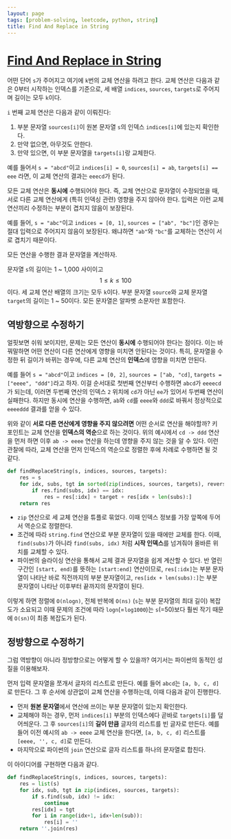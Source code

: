 ```yaml
---
layout: page
tags: [problem-solving, leetcode, python, string]
title: Find And Replace in String
---
```


# [Find And Replace in String](https://leetcode.com/problems/find-and-replace-in-string/)

 어떤 단어 `s`가 주어지고 여기에 `k`번의 교체 연산을 하려고 한다. 교체
 연산은 다음과 같은 0부터 시작하는 인덱스를 기준으로, 세 배열
 `indices`, `sources`, `targets`로 주어지며 길이는 모두 `k`이다.

 `i` 번째 교체 연산은 다음과 같이 이뤄진다:
 1. 부분 문자열 `sources[i]`이 원본 문자열 `s`의 인덱스 `indices[i]`에
    있는지 확인한다.
 2. 만약 없으면, 아무것도 안한다.
 3. 만약 있으면, 이 부분 문자열을 `targets[i]`랑 교체한다.

 예를 들어서 `s = "abcd"`이고 `indices[i] = 0`, `sources[i] = ab`,
 `targets[i] == eee` 라면, 이 교체 연산의 결과는 `eeecd`가 된다.

 모든 교체 연산은 **동시에** 수행되어야 한다. 즉, 교체 연산으로
 문자열이 수정되었을 때, 서로 다른 교체 연산에게 (특히 인덱싱 관련)
 영향을 주지 않아야 한다. 입력은 이런 교체 연산끼리 수정하는 부분이
 겹치지 않음이 보장된다.

 예를 들어, `s = "abc"`이고 `indices = [0, 1]`, `sources = ["ab",
 "bc"]`인 경우는 절대 입력으로 주어지지 않음이 보장된다. 왜냐하면
 `"ab"`와 `"bc"`를 교체하는 연산이 서로 겹치기 때문이다.

 모든 연산을 수행한 결과 문자열을 계산하자.

 문자열 `s`의 길이는 1 ~ 1,000 사이이고 $$ 1 \leq k \leq 100 $$
 이다. 세 교체 연산 배열의 크기는 모두 `k`이다. 부분 문자열 `source`와
 교체 문자열 `target`의 길이는 1 ~ 50이다. 모든 문자열은 알파벳
 소문자만 포함한다.

## 역방향으로 수정하기

 얼핏보면 쉬워 보이지만, 문제는 모든 연산이 **동시에** 수행되어야
 한다는 점이다. 이는 바꿔말하면 어떤 연산이 다른 연산에게 영향을
 미치면 안된다는 것이다. 특히, 문자열을 수정한 뒤 길이가 바뀌는
 경우에, 다른 교체 연산의 **인덱스**에 영향을 미치면 안된다.

 예를 들어 `s = "abcd"`이고 `indices = [0, 2]`, `sources = ["ab,
 "cd]`, `targets = ["eeee", "ddd"]`라고 하자. 이걸 순서대로 첫번째
 연산부터 수행하면 `abcd`가 `eeeecd`가 되는데, 이러면 두번째 연산의
 인덱스 `2` 위치에 `cd`가 아닌 `ee`가 있어서 두번째 연산이
 실패한다. 하지만 동시에 연산을 수행하면, `ab`와 `cd`를 `eeee`와
 `ddd`로 바꿔서 정상적으로 `eeeeddd` 결과를 얻을 수 있다.

 위와 같이 **서로 다른 연산에게 영향을 주지 않으려면** 어떤 순서로
 연산을 해야할까? 키 포인트는 교체 연산을 **인덱스의 역순**으로 하는
 것이다. 위의 예시에서 `cd -> ddd` 연산을 먼저 하면 이후 `ab -> eeee`
 연산을 하는데 영향을 주지 않는 것을 알 수 있다. 이런 관찰에 따라,
 교체 연산을 먼저 인덱스의 역순으로 정렬한 후에 차례로 수행하면 될 것
 같다.

```python
def findReplaceString(s, indices, sources, targets):
    res = s
    for idx, subs, tgt in sorted(zip(indices, sources, targets), reverse=True):
        if res.find(subs, idx) == idx:
            res = res[:idx] + target + res[idx + len(subs):]
    return res
```

 - `zip` 연산으로 세 교체 연산을 튜플로 묶었다. 이때 인덱스 정보를
   가장 앞쪽에 두어서 역순으로 정렬한다.
 - 조건에 따라 `string.find` 연산으로 부분 문자열이 있을 때에만 교체를
   한다. 이때, `find(subs)`가 아니라 `find(subs, idx)` 처럼 **시작
   인덱스**를 넘겨줘야 올바른 위치를 교체할 수 있다.
 - 파이썬의 슬라이싱 연산을 통해서 교체 결과 문자열을 쉽게 계산할 수
   있다. 반 열린 구간인 `[start, end)`를 뜻하는 `[start:end]`
   연산이므로, `res[:idx]`는 부분 문자열이 나타난 바로 직전까지의 부분
   분자열이고, `res[idx + len(subs):]`는 부분 문자열이 나타난 이후부터
   끝까지의 문자열이 된다.

 이렇게 하면 정렬에 `O(nlogn)`, 전체 반복에 `O(ns)` (`s`는 부분
 문자열의 최대 길이) 복잡도가 소요되고 이때 문제의 조건에 따라
 `logn`(=`log1000`)는 `s`(=50)보다 훨씬 작기 때문에 `O(sn)`이 최종
 복잡도가 된다.

## 정방향으로 수정하기

 그럼 역방향이 아니라 정방향으로는 어떻게 할 수 있을까? 여기서는
 파이썬의 동적인 성질을 이용해보자.

 먼저 입력 문자열을 쪼개서 글자의 리스트로 만든다. 예를 들어 `abcd`는
 `[a, b, c, d]`로 만든다. 그 후 순서에 상관없이 교체 연산을
 수행하는데, 이때 다음과 같이 진행한다.
 - 먼저 **원본 문자열**에서 연산에 쓰이는 부분 문자열이 있는지
   확인한다.
 - 교체해야 하는 경우, 먼저 `indices[i]` 부분의 인덱스에다 곧바로
   `targets[i]`를 덮어씌운다. 그 후 `sources[i]`의 **길이 만큼**
   글자의 리스트를 빈 글자로 만든다. 예를 들어 이전 예시의 `ab ->
   eeee` 교체 연산을 한다면, `[a, b, c, d]` 리스트를 `[eeee, '', c,
   d]`로 만든다.
 - 마지막으로 파이썬의 `join` 연산으로 글자 리스트를 하나의 문자열로
   합친다.

 이 아이디어를 구현하면 다음과 같다.

```python
def findReplaceString(s, indices, sources, targets):
    res = list(s)
    for idx, sub, tgt in zip(indices, sources, targets):
        if s.find(sub, idx) != idx:
            continue
        res[idx] = tgt
        for i in range(idx+1, idx+len(sub)):
            res[i] = ''
    return ''.join(res)
```
